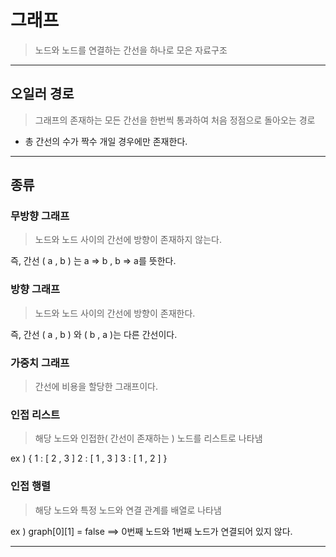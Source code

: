 # 그래프

> 노드와 노드를 연결하는 간선을 하나로 모은 자료구조

---

## 오일러 경로

> 그래프의 존재하는 모든 간선을 한번씩 통과하여 처음 정점으로 돌아오는 경로

- 총 간선의 수가 짝수 개일 경우에만 존재한다.

---

## 종류

### 무방향 그래프

> 노드와 노드 사이의 간선에 방향이 존재하지 않는다.

즉, 간선 ( a , b ) 는 a => b , b => a를 뜻한다.

### 방향 그래프

> 노드와 노드 사이의 간선에 방향이 존재한다.

즉, 간선 ( a , b ) 와 ( b , a )는 다른 간선이다.

### 가중치 그래프

> 간선에 비용을 할당한 그래프이다.

### 인접 리스트

> 해당 노드와 인접한( 간선이 존재하는 ) 노드를 리스트로 나타냄

ex )
{
1 : [ 2 , 3 ]
2 : [ 1 , 3 ]
3 : [ 1 , 2 ]
}

### 인접 행렬

> 해당 노드와 특정 노드와 연결 관계를 배열로 나타냄

ex ) graph[0][1] = false ==> 0번째 노드와 1번째 노드가 연결되어 있지 않다.

---
